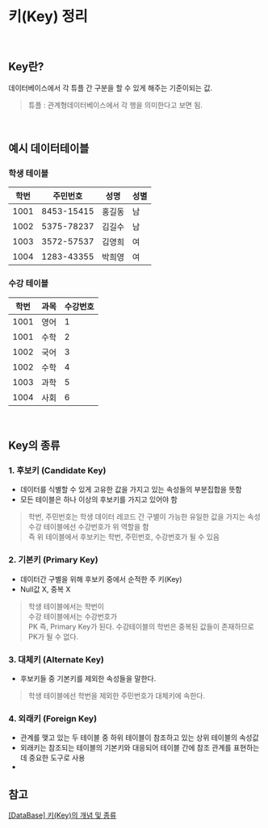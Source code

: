 # 키(Key) 정리

<br>

## Key란?

데이터베이스에서 각 튜플 간 구분을 할 수 있게 해주는 기준이되는 값.
> 튜플 : 관계형데이터베이스에서 각 행을 의미한다고 보면 됨.

<br>

## 예시 데이터테이블

### 학생 테이블
학번|주민번호|성명|성별
---|---|---|---
1001|8453-15415|홍길동|남
1002|5375-78237|김길수|남
1003|3572-57537|김영희|여
1004|1283-43355|박희영|여

### 수강 테이블
학번|과목|수강번호
---|---|---
1001|영어|1
1001|수학|2
1002|국어|3
1002|수학|4
1003|과학|5
1004|사회|6

<br>

## Key의 종류

### 1. 후보키 (Candidate Key)
- 데이터를 식별할 수 있게 고유한 값을 가지고 있는 속성들의 부분집합을 뜻함
- 모든 테이블은 하나 이상의 후보키를 가지고 있어야 함

> 학번, 주민번호는 학생 데이터 레코드 간 구별이 가능한 유일한 값을 가지는 속성  
> 수강 테이블에선 수강번호가 위 역할을 함  
> 즉 위 테이블에서 후보키는 학번, 주민번호, 수강번호가 될 수 있음


### 2. 기본키 (Primary Key) 
- 데이터간 구별을 위해 후보키 중에서 순적한 주 키(Key)
- Null값 X, 중복 X

> 학생 테이블에서는 학번이  
> 수강 테이블에서는 수강번호가  
> PK 즉, Primary Key가 된다.
> 수강테이블의 학번은 중복된 값들이 존재하므로 PK가 될 수 없다.

### 3. 대체키 (Alternate Key)
- 후보키들 중 기본키를 제외한 속성들을 말한다.
> 학생 테이블에선 학번을 제외한 주민번호가 대체키에 속한다.

### 4. 외래키 (Foreign Key)
- 관계를 맺고 있는 두 테이블 중 하위 테이블이 참조하고 있는 상위 테이블의 속성값
- 외래키는 참조되는 테이블의 기본키와 대응되어 테이블 간에 참조 관계를 표현하는데 중요한 도구로 사용
- 

## 참고
[[DataBase] 키(Key)의 개념 및 종류](https://limkydev.tistory.com/108)


